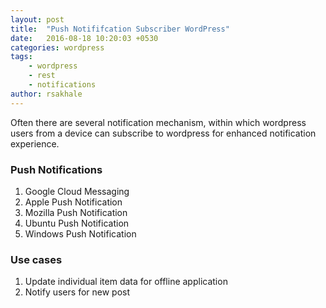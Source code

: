 ```yaml
---
layout: post
title:  "Push Notififcation Subscriber WordPress"
date:   2016-08-18 10:20:03 +0530
categories: wordpress
tags: 
    - wordpress
    - rest
    - notifications
author: rsakhale
---
```

Often there are several notification mechanism, within which wordpress users from a device can subscribe to wordpress for enhanced notification experience.
<!--more-->
### Push Notifications

1. Google Cloud Messaging
1. Apple Push Notification
1. Mozilla Push Notification
1. Ubuntu Push Notification
1. Windows Push Notification

### Use cases

1. Update individual item data for offline application
1. Notify users for new post
